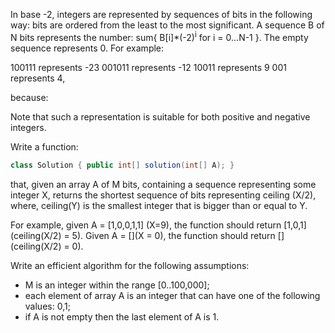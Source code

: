 In base -2, integers are represented by sequences of bits in the following way: bits are ordered from the least to the most significant. A sequence B of N bits represents the number: sum{ B[i]*(-2)<sup>i</sup> for i = 0...N-1 }. The empty sequence represents 0. For example: 

100111  represents -23
001011  represents -12
10011   represents 9
001     represents 4,

because: 

Note that such a representation is suitable for both positive and negative integers.

Write a function: 

```java
class Solution { public int[] solution(int[] A); }
```

that, given an array A of M bits, containing a sequence representing some integer X, returns the shortest sequence of bits representing ceiling (X/2), where, ceiling(Y) is the smallest integer that is bigger than or equal to Y.

For example, given A = [1,0,0,1,1] (X=9), the function should return [1,0,1] (ceiling(X/2) = 5).
Given A = [](X = 0), the function should return [] (ceiling(X/2) = 0).

Write an efficient algorithm for the following assumptions: 
- M is an integer within the range [0..100,000];
- each element of array A is an integer that can have one of the following values: 0,1;
- if A is not empty then the last element of A is 1.
